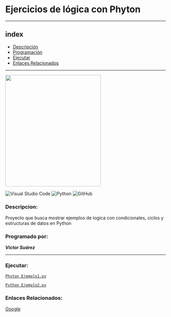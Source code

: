 # Ejercicios de lógica con Phyton
___

## index

* [Descripción](#descripcion)
* [Programación](#programacion)
* [Ejecutar](#ejecutar)
* [Enlaces Relacionados](#enlaces)
___

<p align="left">
  <img src="https://user-images.githubusercontent.com/89227996/221367851-e99872e5-bb92-434f-a5da-51cd42071116.jpg" width="300" height="350">
</p>

![Visual Studio Code](https://img.shields.io/badge/Visual%20Studio%20Code-0078d7.svg?style=for-the-badge&logo=visual-studio-code&logoColor=white)
![Python](https://img.shields.io/badge/python-3670A0?style=for-the-badge&logo=python&logoColor=ffdd54)
![GitHub](https://img.shields.io/badge/github-%23121011.svg?style=for-the-badge&logo=github&logoColor=white)

### Descripcion: <div id='descripcion' />
Proyecto que busca mostrar ejemplos de logica con condicionales, ciclos y estructuras de datos en Python

### Programado por: <div id='programacion' />
***Victor Suárez***

***

### Ejecutar: <div id='ejecutar' />

[`Phyton Ejemplo1.py`](https://github.com/VictorSuarezAg/pythonSabado2/blob/main/ejemplo1.py)

[`Python Ejemplo2.py`](https://github.com/VictorSuarezAg/pythonSabado2/blob/main/ejemplo2.py)

### Enlaces Relacionados: <div id='enlaces' />
[Google](http://www.google.com)
